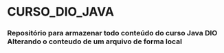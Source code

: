 # CURSO_DIO_JAVA

### Repositório para armazenar todo conteúdo do curso Java DIO Alterando o conteudo de um arquivo de forma local

